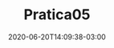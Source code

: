 ---
title: "Pratica05"
date: 2020-06-20T14:09:38-03:00
Description: ""
Tags: ["pratica"]
Categories: []
DisableComments: false
---
